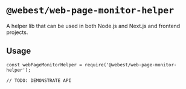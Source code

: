 # `@webest/web-page-monitor-helper`

A helper lib that can be used in both Node.js and Next.js and frontend projects.  

## Usage

```
const webPageMonitorHelper = require('@webest/web-page-monitor-helper');

// TODO: DEMONSTRATE API
```
